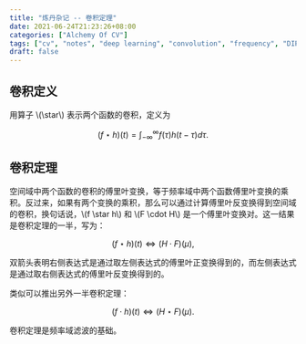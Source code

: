 ```yaml
---
title: "炼丹杂记 -- 卷积定理"
date: 2021-06-24T21:23:26+08:00
categories: ["Alchemy Of CV"]
tags: ["cv", "notes", "deep learning", "convolution", "frequency", "DIP"]
draft: false
---
```


## 卷积定义

用算子 \\(\star\\) 表示两个函数的卷积，定义为  

$$(f \star h)(t) = \int_{-\infty}^{\infty} f(\tau)h(t-\tau)d\tau.$$

## 卷积定理

空间域中两个函数的卷积的傅里叶变换，等于频率域中两个函数傅里叶变换的乘积。反过来，如果有两个变换的乘积，那么可以通过计算傅里叶反变换得到空间域的卷积，换句话说，\\(f \star h\\) 和 \\(F \cdot H\\) 是一个傅里叶变换对。这一结果是卷积定理的一半，写为：  

$$(f \star h)(t) \Leftrightarrow (H \cdot F)(\mu),$$

双箭头表明右侧表达式是通过取左侧表达式的傅里叶正变换得到的，而左侧表达式是通过取右侧表达式的傅里叶反变换得到的。  

类似可以推出另外一半卷积定理：  

$$(f \cdot h)(t) \Leftrightarrow (H \star F)(\mu).$$

卷积定理是频率域滤波的基础。  
